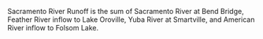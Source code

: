 Sacramento River Runoff is the sum of Sacramento River at Bend Bridge, Feather River inflow to Lake Oroville, Yuba River at Smartville, and American River inflow to Folsom Lake.
